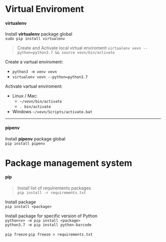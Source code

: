 # Virtual Enviroment

#### virtualenv

Install __virtualenv__ package global <br>
`sudo pip install virtualenv`

> Create and Activate local virtual enviroment
`virtualenv vevn --python=python3.7 && source vevn/bin/activate`

Create a vartual enviroment: <br>
- `python3 -m venv vevn`
- `virtualenv vevn --python=python3.7`

Activate vartual enviroment:
- Linux / Mac:
    - `~/vevn/bin/activate`
    - `. bin/activate`
- Windows `~/vevn/Scripts/activate.bat`

***

#### pipenv

Install __pipenv__ package global <br>
`pip install pipenv`

# Package management system

#### pip

> Install list of requirements packages <br>
`pip install -r requirements.txt`

Install package <br>
`pip install <package>`

Install package for specific version of Python <br>
`python<v> -m pip install <package>` <br>
`python3.7 -m pip install python-barcode`

`pip freeze`
`pip freeze > requirements.txt`
